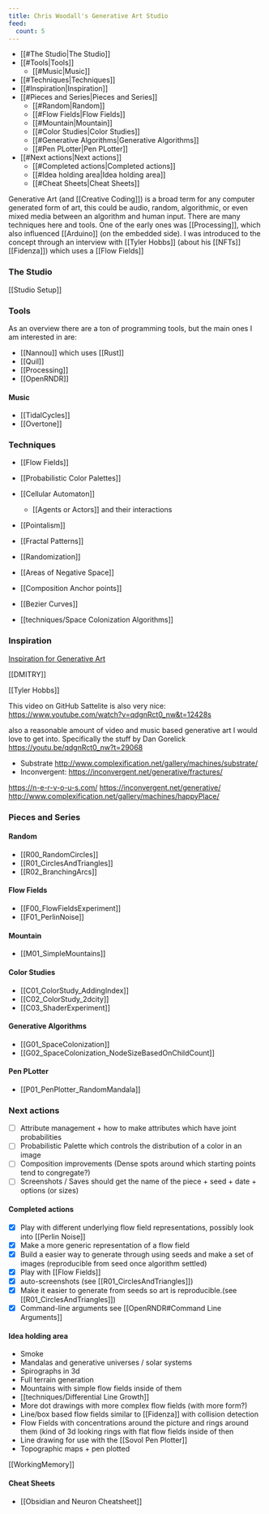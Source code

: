 ```yaml
---
title: Chris Woodall's Generative Art Studio
feed:
  count: 5
---
```


- [[#The Studio|The Studio]]
- [[#Tools|Tools]]
	- [[#Music|Music]]
- [[#Techniques|Techniques]]
- [[#Inspiration|Inspiration]]
- [[#Pieces and Series|Pieces and Series]]
	- [[#Random|Random]]
	- [[#Flow Fields|Flow Fields]]
	- [[#Mountain|Mountain]]
	- [[#Color Studies|Color Studies]]
	- [[#Generative Algorithms|Generative Algorithms]]
	- [[#Pen PLotter|Pen PLotter]]
- [[#Next actions|Next actions]]
	- [[#Completed actions|Completed actions]]
	- [[#Idea holding area|Idea holding area]]
	- [[#Cheat Sheets|Cheat Sheets]]


Generative Art (and [[Creative Coding]]) is a broad term for any computer generated form of art, this could be audio, random, algorithmic, or even mixed media between an algorithm and human input. There are many techniques here and tools. One of the early ones was [[Processing]], which also influenced [[Arduino]] (on the embedded side). I was introduced to the concept through an interview with [[Tyler Hobbs]] (about his [[NFTs]] [[Fidenza]]) which uses a [[Flow Fields]]

### The Studio

[[Studio Setup]]

### Tools

As an overview there are a ton of programming tools, but the main ones I am interested in are:

- [[Nannou]] which uses [[Rust]]
- [[Quil]]
- [[Processing]]
- [[OpenRNDR]]

#### Music

- [[TidalCycles]]
- [[Overtone]]

### Techniques

- [[Flow Fields]]
- [[Probabilistic Color Palettes]]
- [[Cellular Automaton]] 
	- [[Agents or Actors]] and their interactions

- [[Pointalism]]
- [[Fractal Patterns]]
- [[Randomization]]
- [[Areas of Negative Space]]
- [[Composition Anchor points]]
- [[Bezier Curves]]
- [[techniques/Space Colonization Algorithms]]


### Inspiration

[Inspiration for Generative Art](https://raindrop.io/cjwoodall/generative-art-and-creative-coding-18915276)

[[DMITRY]]

[[Tyler Hobbs]]

This video on GitHub Sattelite is also very nice: https://www.youtube.com/watch?v=qdgnRct0_nw&t=12428s

also a reasonable amount of video and music based generative art I would love to get into. Specifically the stuff by Dan Gorelick https://youtu.be/qdgnRct0_nw?t=29068

- Substrate http://www.complexification.net/gallery/machines/substrate/
- Inconvergent: https://inconvergent.net/generative/fractures/

https://n-e-r-v-o-u-s.com/
https://inconvergent.net/generative/
http://www.complexification.net/gallery/machines/happyPlace/

### Pieces and Series

#### Random

- [[R00_RandomCircles]]
- [[R01_CirclesAndTriangles]]
- [[R02_BranchingArcs]]

#### Flow Fields

- [[F00_FlowFieldsExperiment]]
- [[F01_PerlinNoise]]

#### Mountain

- [[M01_SimpleMountains]]

#### Color Studies

- [[C01_ColorStudy_AddingIndex]]
- [[C02_ColorStudy_2dcity]]
- [[C03_ShaderExperiment]]

#### Generative Algorithms

- [[G01_SpaceColonization]]
- [[G02_SpaceColonization_NodeSizeBasedOnChildCount]]

#### Pen PLotter
- [[P01_PenPlotter_RandomMandala]]

### Next actions

- [ ] Attribute management + how to make attributes which have joint probabilities
- [ ] Probabilistic Palette which controls the distribution of a color in an image
- [ ] Composition improvements (Dense spots around which starting points tend to congregate?)
- [ ] Screenshots / Saves should get the name of the piece + seed + date + options (or sizes)

#### Completed actions
- [x] Play with different underlying flow field representations, possibly look into [[Perlin Noise]]
- [x] Make a more generic representation of a flow field
- [x] Build a easier way to generate through using seeds and make a set of images (reproducible from seed once algorithm settled)
- [x] Play with [[Flow Fields]]
- [x] auto-screenshots (see [[R01_CirclesAndTriangles]])
- [x] Make it easier to generate from seeds so art is reproducible.(see [[R01_CirclesAndTriangles]])
- [x] Command-line arguments see [[OpenRNDR#Command Line Arguments]]

#### Idea holding area

- Smoke
- Mandalas and generative universes / solar systems
- Spirographs in 3d
- Full terrain generation
- Mountains with simple flow fields inside of them
- [[techniques/Differential Line Growth]]
- More dot drawings with more complex flow fields (with more form?)
- Line/box based flow fields similar to [[Fidenza]] with collision detection
- Flow Fields with concentrations around the picture and rings around them (kind of 3d looking rings with flat flow fields inside of then
- Line drawing for use with the [[Sovol Pen Plotter]]
- Topographic maps + pen plotted


[[WorkingMemory]]

#### Cheat Sheets

- [[Obsidian and Neuron Cheatsheet]]
